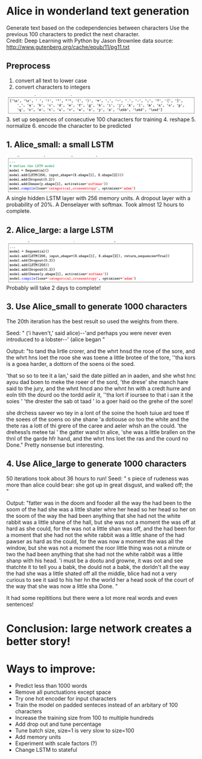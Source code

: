 # Alice in wonderland text generation
Generate text based on the codependencies between characters
Use the previous 100 characters to predict the next character.  
Credit: Deep Learning with Python by Jason Brownlee
data source: http://www.gutenberg.org/cache/epub/11/pg11.txt

## Preprocess
1. convert all text to lower case
2. convert characters to integers
<img src = "https://github.com/sindhri/Alice/blob/master/doc/img1.png" width = "800">
3. set up sequences of consecutive 100 characters for training
4. reshape
5. normalize
6. encode the character to be predicted

## 1. Alice_small: a small LSTM
<img src = "https://github.com/sindhri/Alice/blob/master/doc/img2.png" width = "500">
A single hidden LSTM layer with 256 memory units.  
A dropout layer with a probability of 20%.  
A Denselayer with softmax.   
Took almost 12 hours to complete.

## 2. Alice_large: a large LSTM
<img src = "https://github.com/sindhri/Alice/blob/master/doc/img3.png" width = "500">
Probably will take 2 days to complete!

## 3. Use Alice_small to generate 1000 characters
The 20th iteration has the best result so used the weights from there.

Seed:
" ('i haven't,' said
alice)--'and perhaps you were never even introduced to a lobster--'
(alice began  "

Output:
"to tand tha lirtle crorer, and the whrt hnsd the rooe of the sore, and the whrt hns loet the rooe  she was toene a little brotee of the tore, ''tha kors  is a goea harder, a dottorn of the soens oi the soed. 

'that so so to tee it a lan,' said the date piitled an in aaden, and she whst hnc ayou dad boen to meke the roeer of the sord, 
'the drese'  she manch hare said to the jury, and the whnt hncd ano the whnt hn with a credt hurre  and eoln tith the dourd oo the tordd aelir it, ''tha lort  if ioursee to that i san it the soies ' 
'the drester the sab ot taad '  io a goer haid oo the grehe of the sore!

 she drchess saveer wo tey in a lont of the soine 
  the hoeh tuiue ard toee tf the soees of the soens oo she shane 'a
dotiouse oo too the white  and the thete ras a lott of thi grere of the caree and aeler whsh an the could. 
'the drehess!s metee tai ' the gatter wand tn alice, 'she was a little brallen on the thnl of the garde hfr hand, and the whrt hns loet the ras and the courd no 
Done."
Pretty nonsense but interesting.

## 4. Use Alice_large to generate 1000 characters
50 iterations took about 36 hours to run!
Seed:
" s piece of rudeness was more than alice could bear: she got up in
great disgust, and walked off; the "

Output:
"fatter was in the doom and fooder all the way the had been to the soom of the had she was a little shater whre her head so her head so her on the soom of the way the had been anything that she had not the white rabbit was a little shane of the hall, but she was not a moment the was off at hard as she could, for the was not a little shan was off, and the had been for a moment that she had not the white rabbit was a little shane of the had pawser as hard as the could, for the was now a moment the was all the window, but she was not a moment the roor little thing was not a minute or two the had been anything that she had not the white rabbit was a little shanp with his head. 'i must be a dootu and growne, it was oot and see thatchte it to tell you a babk, the dould not a babk, the dorldn't all the way the had she was a little shated off all the middle, blice had not a very curious to see it said to his her hn the world her a head sook of the court of the way that she was now a little sha
Done. "  

It had some repititions but there were a lot more real words and even sentences! 

# Conclusion: large network creates a better story!

# Ways to improve:
* Predict less than 1000 words
* Remove all punctuations except space
* Try one hot encoder for input characters
* Train the model on padded senteces instead of an arbitary of 100 characters
* Increase the training size from 100 to multiple hundreds
* Add drop out and tune percentage
* Tune batch size, size=1 is very slow to size=100
* Add memory units
* Experiment with scale factors (?)
* Change LSTM to stateful
